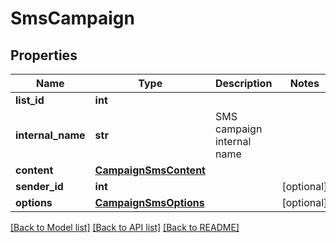 # SmsCampaign

## Properties
Name | Type | Description | Notes
------------ | ------------- | ------------- | -------------
**list_id** | **int** |  | 
**internal_name** | **str** | SMS campaign internal name | 
**content** | [**CampaignSmsContent**](CampaignSmsContent.md) |  | 
**sender_id** | **int** |  | [optional] 
**options** | [**CampaignSmsOptions**](CampaignSmsOptions.md) |  | [optional] 

[[Back to Model list]](../README.md#documentation-for-models) [[Back to API list]](../README.md#documentation-for-api-endpoints) [[Back to README]](../README.md)


